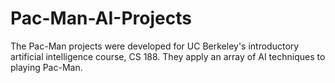 # Pac-Man-AI-Projects
The Pac-Man projects were developed for UC Berkeley's introductory artificial intelligence course, CS 188. They apply an array of AI techniques to playing Pac-Man.

